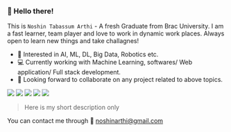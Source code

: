 ### 👋 Hello there! 

This is `Noshin Tabassum Arthi` - A fresh Graduate from Brac University. I am a fast learner, team player and love to work in dynamic work places. Always open to learn new things and take challagnes!


- 🤖 Interested in AI, ML, DL, Big Data, Robotics etc. 
- 💻 Currently working with Machine Learning, softwares/ Web application/ Full stack development.
- 🤝 Looking forward to collaborate on any project related to above topics.

![](https://img.shields.io/badge/web-java/springboot/hibernate-red)
![](https://img.shields.io/badge/web-js/fastapi/mongodb-yellow)
![](https://img.shields.io/badge/os-windows/linux-green)
![](https://img.shields.io/badge/algortihms-java-purple)
![](https://img.shields.io/badge/ml-python-blue)

>Here is my short description only  

You can contact me through :e-mail: noshinarthi@gmail.com
